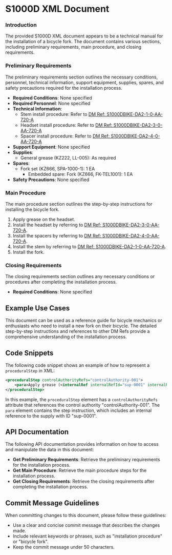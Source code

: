 S1000D XML Document
====================
### Introduction

The provided S1000D XML document appears to be a technical manual for the installation of a bicycle fork. The document contains various sections, including preliminary requirements, main procedure, and closing requirements.

### Preliminary Requirements

The preliminary requirements section outlines the necessary conditions, personnel, technical information, support equipment, supplies, spares, and safety precautions required for the installation process.

*   **Required Conditions**: None specified
*   **Required Personnel**: None specified
*   **Technical Information**:
    *   Stem install procedure: Refer to [DM Ref: S1000DBIKE-DA2-1-0-AA-720-A](#)
    *   Headset install procedure: Refer to [DM Ref: S1000DBIKE-DA2-3-0-AA-720-A](#)
    *   Spacer install procedure: Refer to [DM Ref: S1000DBIKE-DA2-4-0-AA-720-A](#)
*   **Support Equipment**: None specified
*   **Supplies**:
    *   General grease (KZ222, LL-005): As required
*   **Spares**:
    *   Fork set (KZ666, SPA-1000-1): 1 EA
        *   Embedded spare: Fork (KZ666, FK-TEL1001): 1 EA
*   **Safety Precautions**: None specified

### Main Procedure

The main procedure section outlines the step-by-step instructions for installing the bicycle fork.

1.  Apply grease on the headset.
2.  Install the headset by referring to [DM Ref: S1000DBIKE-DA2-3-0-AA-720-A](#).
3.  Install the spacers by referring to [DM Ref: S1000DBIKE-DA2-4-0-AA-720-A](#).
4.  Install the stem by referring to [DM Ref: S1000DBIKE-DA2-1-0-AA-720-A](#).
5.  Install the fork.

### Closing Requirements

The closing requirements section outlines any necessary conditions or procedures after completing the installation process.

*   **Required Conditions**: None specified

Example Use Cases
-----------------

This document can be used as a reference guide for bicycle mechanics or enthusiasts who need to install a new fork on their bicycle. The detailed step-by-step instructions and references to other DM Refs provide a comprehensive understanding of the installation process.

Code Snippets
-------------

The following code snippet shows an example of how to represent a `proceduralStep` in XML:

```xml
<proceduralStep controlAuthorityRefs="controlAuthority-001">
    <para>Apply grease (<internalRef internalRefId="sup-0001" internalRefTargetType="irtt04"/>) on the headset</para>
</proceduralStep>
```

In this example, the `proceduralStep` element has a `controlAuthorityRefs` attribute that references the control authority "controlAuthority-001". The `para` element contains the step instruction, which includes an internal reference to the supply with ID "sup-0001".

API Documentation
-----------------

The following API documentation provides information on how to access and manipulate the data in this document:

*   **Get Preliminary Requirements**: Retrieve the preliminary requirements for the installation process.
*   **Get Main Procedure**: Retrieve the main procedure steps for the installation process.
*   **Get Closing Requirements**: Retrieve the closing requirements after completing the installation process.

Commit Message Guidelines
-------------------------

When committing changes to this document, please follow these guidelines:

*   Use a clear and concise commit message that describes the changes made.
*   Include relevant keywords or phrases, such as "installation procedure" or "bicycle fork".
*   Keep the commit message under 50 characters.
